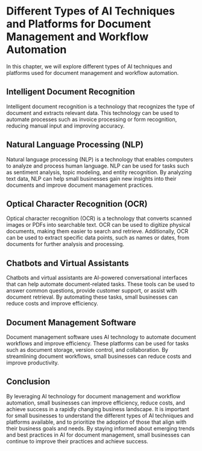 Different Types of AI Techniques and Platforms for Document Management and Workflow Automation
==============================================================================================================================================================

In this chapter, we will explore different types of AI techniques and platforms used for document management and workflow automation.

Intelligent Document Recognition
--------------------------------

Intelligent document recognition is a technology that recognizes the type of document and extracts relevant data. This technology can be used to automate processes such as invoice processing or form recognition, reducing manual input and improving accuracy.

Natural Language Processing (NLP)
---------------------------------

Natural language processing (NLP) is a technology that enables computers to analyze and process human language. NLP can be used for tasks such as sentiment analysis, topic modeling, and entity recognition. By analyzing text data, NLP can help small businesses gain new insights into their documents and improve document management practices.

Optical Character Recognition (OCR)
-----------------------------------

Optical character recognition (OCR) is a technology that converts scanned images or PDFs into searchable text. OCR can be used to digitize physical documents, making them easier to search and retrieve. Additionally, OCR can be used to extract specific data points, such as names or dates, from documents for further analysis and processing.

Chatbots and Virtual Assistants
-------------------------------

Chatbots and virtual assistants are AI-powered conversational interfaces that can help automate document-related tasks. These tools can be used to answer common questions, provide customer support, or assist with document retrieval. By automating these tasks, small businesses can reduce costs and improve efficiency.

Document Management Software
----------------------------

Document management software uses AI technology to automate document workflows and improve efficiency. These platforms can be used for tasks such as document storage, version control, and collaboration. By streamlining document workflows, small businesses can reduce costs and improve productivity.

Conclusion
----------

By leveraging AI technology for document management and workflow automation, small businesses can improve efficiency, reduce costs, and achieve success in a rapidly changing business landscape. It is important for small businesses to understand the different types of AI techniques and platforms available, and to prioritize the adoption of those that align with their business goals and needs. By staying informed about emerging trends and best practices in AI for document management, small businesses can continue to improve their practices and achieve success.
